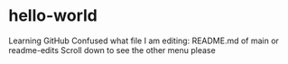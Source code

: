 # hello-world
Learning GitHub
Confused  what file I am editing: README.md of main or readme-edits
Scroll down to see the other menu please

